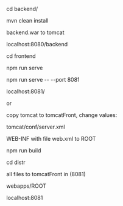 
cd backend/

mvn clean install

backend.war to tomcat

localhost:8080/backend

cd frontend

npm run serve

npm run serve -- --port 8081

localhost:8081/


or

copy tomcat to tomcatFront, change values:

tomcat/conf/server.xml

<Server port="8006" shutdown="SHUTDOWN">

<Connector port="8081" protocol="HTTP/1.1"
           connectionTimeout="20000"
           redirectPort="8444" />

WEB-INF with file web.xml to ROOT 

npm run build

cd distr

all files to tomcatFront in (8081)

webapps/ROOT

localhost:8081




